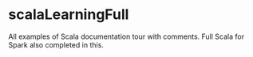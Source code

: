 # scalaLearningFull
All examples of Scala documentation tour with comments. Full Scala for Spark also completed in this.
